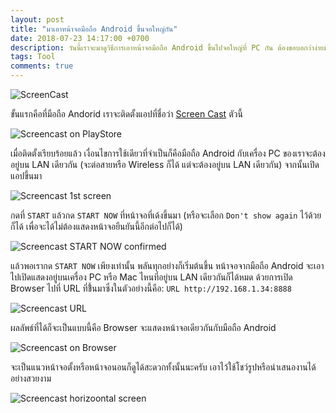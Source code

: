 ```yaml
---
layout: post
title: "มาเอาหน้าจอมือถือ Android ขึ้นจอใหญ่กัน"
date: 2018-07-23 14:17:00 +0700
description: วันนี้เราจะมาดูวิธีการเอาหน้าจอมือถือ Android ขึ้นไปจอใหญ่ที่ PC กัน ต้องขอบอกว่าง่ายมาก ๆ ซะด้วย ‣ พร้อมแล้วมาดูกันเลย
tags: Tool
comments: true
---
```

![ScreenCast](https://res.cloudinary.com/sdees-reallife/image/upload/c_scale,w_200/v1532330516/imgingest-7995872468005967312.png)

ขั้นแรกคือที่มือถือ Andorid เราจะติดตั้งแอปที่ชื่อว่า [Screen Cast](https://play.google.com/store/apps/details?id=com.screencast) ตัวนี้

![Screencast on PlayStore](https://res.cloudinary.com/sdees-reallife/image/upload/c_scale,w_280/v1532330923/Screenshot_20180723-142634.png)

เมื่อติดตั้งเรียบร้อยแล้ว เงื่อนไขการใช้เดียวที่จำเป็นก็คือมือถือ Android กับเครื่อง PC ของเราจะต้องอยู่บน LAN เดียวกัน (จะต่อสายหรือ Wireless ก็ได้ แต่จะต้องอยู่บน LAN เดียวกัน) จากนั้นเปิดแอปขึ้นมา

![Screencast 1st screen](https://res.cloudinary.com/sdees-reallife/image/upload/c_scale,w_280/v1532330938/Screenshot_20180723-115743.png)

กดที่ `START` แล้วกด `START NOW` ที่หน้าจอที่เด้งขึ้นมา (หรือจะเลือก `Don't show again` ไว้ด้วยก็ได้ เพื่อจะได้ไม่ต้องแสดงหน้าจอยืนยันนี้อีกต่อไปก็ได้)

![Screencast START NOW confirmed](https://res.cloudinary.com/sdees-reallife/image/upload/c_scale,w_280/v1532330936/Screenshot_20180723-115748.png)

แล้วพอเรากด `START NOW` เพียงเท่านั้น พลันทุกอย่างก็เริ่มต้นขึ้น หน้าจอจากมือถือ Android จะเอาไปเปิดแสดงอยู่บนเครื่อง PC หรือ Mac ไหนที่อยู่บน LAN เดียวกันก็ได้หมด ด้วยการเปิด Browser ไปที่ URL ที่ขึ้้นมาซึ่งในตัวอย่างนี้คือ: `URL http://192.168.1.34:8888`

![Screencast URL](http://res.cloudinary.com/sdees-reallife/image/upload/c_scale,w_280/v1532331848/Screenshot_20180723-144043.png)

ผลลัพธ์ที่ได้ก็จะเป็นแบบนี้คือ Browser จะแสดงหน้าจอเดียวกันกับมือถือ Android

![Screencast on Browser](https://res.cloudinary.com/sdees-reallife/image/upload/c_scale,w_600/v1532330954/Screenshot_from_2018-07-23_11-59-08.png)

จะเป็นแนวหน้าจอตั้งหรือหน้าจอนอนก็ดูได้สะดวกทั้งนั้นนะครับ เอาไว้ใช้โชว์รูปหรือนำเสนองานได้อย่างสวยงาม

![Screencast horizoontal screen](https://res.cloudinary.com/sdees-reallife/image/upload/c_scale,w_600/v1532330957/Screenshot_from_2018-07-23_12-00-28.png)
